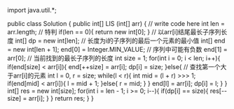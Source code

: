 import java.util.*;

public class Solution {
    public int[] LIS (int[] arr) {
        // write code here
        int len = arr.length;
        // 特判
        if(len == 0){
            return new int[0];
        }
        // 以arr[i]结尾最长子序列长度
        int[] dp = new int[len];
        // 长度为i的子序列的最后一个元素的最小值
        int[] end = new int[len + 1];
        end[0] = Integer.MIN_VALUE; // 序列中可能有负数
        end[1] = arr[0];
        // 当前找到的最长子序列的长度
        int size = 1;
        for(int i = 0; i < len; i++){
            if(end[size] < arr[i]){
                end[++size] = arr[i];
                dp[i] = size;
            }else{ // 查找第一个大于arr[i]的元素
                int l = 0, r = size;
                while(l < r){
                    int mid = (l + r) >>> 1;
                    if(end[mid] < arr[i]){
                        l = mid + 1;
                    }else{
                        r = mid;
                    }
                }
                end[l] = arr[i];
                dp[i] = l;
            }
        }
        int[] res = new int[size];
        for(int i = len - 1; i >= 0; i--){
            if(dp[i] == size){
                res[--size] = arr[i];
            }
        }
        return res;
    }
}
